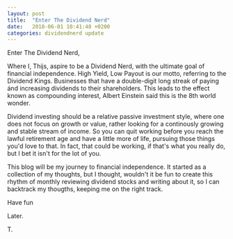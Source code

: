```yaml
---
layout: post
title:  "Enter The Dividend Nerd"
date:   2018-06-01 10:41:48 +0200
categories: dividendnerd update
---
```

Enter The Dividend Nerd,

Where I, Thijs, aspire to be a Dividend Nerd, with the ultimate goal of financial independence. High Yield, Low Payout is our motto, referring to the Dividend Kings. Businesses that have a double-digit long streak of paying ánd increasing dividends to their shareholders. This leads to the effect known as compounding interest, Albert Einstein said this is the 8th world wonder. 

Dividend investing should be a relative passive investment style, where one does not focus on growth or value, rather looking for a continously growing and stable stream of income. So you can quit working before you reach the lawful retirement age and have a little more of life, pursuing those things you'd love to that. In fact, that could be working, if that's what you really do, but I bet it isn't for the lot of you.

This blog will be my journey to financial independence. It started as a collection of my thoughts, but I thought, wouldn't it be fun to create this rhythm of monthly reviewing dividend stocks and writing about it, so I can backtrack my thougths, keeping me on the right track.

Have fun

Later.

T.

